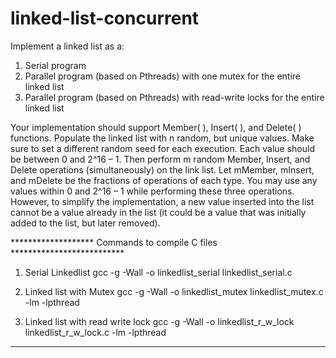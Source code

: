 # linked-list-concurrent
Implement a linked list as a:
1. Serial program
2. Parallel program (based on Pthreads) with one mutex for the entire linked list
3. Parallel program (based on Pthreads) with read-write locks for the entire linked list

Your implementation should support Member( ), Insert( ), and Delete( ) functions. Populate the linked list with n random, but unique values. Make sure to set a different random seed for each execution. Each value should be between 0 and 2^16 – 1. Then perform m random Member, Insert, and Delete operations (simultaneously) on the link list. Let mMember, mInsert, and mDelete be the fractions of operations of each type. You may use any values within 0 and 2^16 – 1 while performing these three operations. However, to simplify the implementation, a new value inserted into the list cannot be a value already in the list (it could be a value that was initially added to the list, but later removed).

******************* Commands to compile C files **************************
1. Serial Linkedlist
	gcc -g -Wall -o linkedlist_serial linkedlist_serial.c

2. Linked list with Mutex
	gcc -g -Wall -o linkedlist_mutex linkedlist_mutex.c -lm -lpthread

3. Linked list with read write lock
	gcc -g -Wall -o linkedlist_r_w_lock linkedlist_r_w_lock.c -lm -lpthread

***************************************************************************
